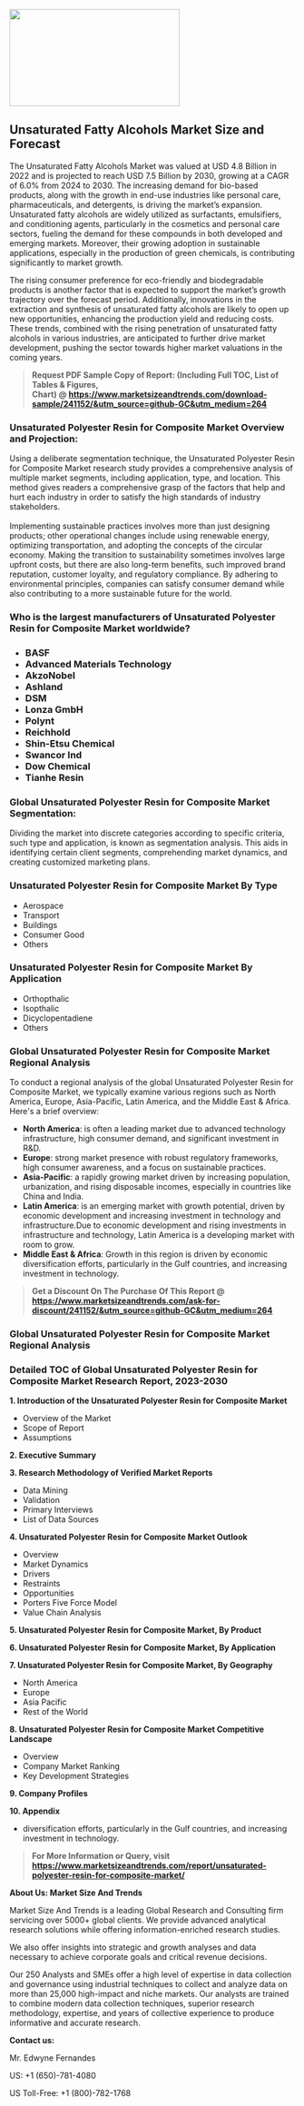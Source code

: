 <p><img class="alignnone size-medium wp-image-20088" src="https://ffe5etoiles.com/wp-content/uploads/2024/12/MST1-300x171.png" alt="" width="300" height="171" /></p><h2>Unsaturated Fatty Alcohols Market Size and Forecast</h2><p>The Unsaturated Fatty Alcohols Market was valued at USD 4.8 Billion in 2022 and is projected to reach USD 7.5 Billion by 2030, growing at a CAGR of 6.0% from 2024 to 2030. The increasing demand for bio-based products, along with the growth in end-use industries like personal care, pharmaceuticals, and detergents, is driving the market’s expansion. Unsaturated fatty alcohols are widely utilized as surfactants, emulsifiers, and conditioning agents, particularly in the cosmetics and personal care sectors, fueling the demand for these compounds in both developed and emerging markets. Moreover, their growing adoption in sustainable applications, especially in the production of green chemicals, is contributing significantly to market growth.</p><p>The rising consumer preference for eco-friendly and biodegradable products is another factor that is expected to support the market’s growth trajectory over the forecast period. Additionally, innovations in the extraction and synthesis of unsaturated fatty alcohols are likely to open up new opportunities, enhancing the production yield and reducing costs. These trends, combined with the rising penetration of unsaturated fatty alcohols in various industries, are anticipated to further drive market development, pushing the sector towards higher market valuations in the coming years.</p></p><blockquote id="" class=""><strong>Request PDF Sample Copy of Report: (Including Full TOC, List of Tables &amp; Figures, Chart)&nbsp;@&nbsp;<strong><a href="https://www.marketsizeandtrends.com/download-sample/241152/&utm_source=github-GC&utm_medium=264" target="_blank">https://www.marketsizeandtrends.com/download-sample/241152/&utm_source=github-GC&utm_medium=264</a></strong></strong></blockquote><h3 id="" class="">Unsaturated Polyester Resin for Composite Market&nbsp;Overview and Projection:</h3><p id="" class="">Using a deliberate segmentation technique, the Unsaturated Polyester Resin for Composite Market research study provides a comprehensive analysis of multiple market segments, including application, type, and location. This method gives readers a comprehensive grasp of the factors that help and hurt each industry in order to satisfy the high standards of industry stakeholders. <br /> <br />Implementing sustainable practices involves more than just designing products; other operational changes include using renewable energy, optimizing transportation, and adopting the concepts of the circular economy. Making the transition to sustainability sometimes involves large upfront costs, but there are also long-term benefits, such improved brand reputation, customer loyalty, and regulatory compliance. By adhering to environmental principles, companies can satisfy consumer demand while also contributing to a more sustainable future for the world.</p><h3 id="" class="">Who is the largest manufacturers of&nbsp;Unsaturated Polyester Resin for Composite Market worldwide?</h3><h3 class=""><p><ul><li>BASF </li><li> Advanced Materials Technology </li><li> AkzoNobel </li><li> Ashland </li><li> DSM </li><li> Lonza GmbH </li><li> Polynt </li><li> Reichhold </li><li> Shin-Etsu Chemical </li><li> Swancor Ind </li><li> Dow Chemical </li><li> Tianhe Resin</li></ul></p></h3><h3 id="" class="">Global&nbsp;Unsaturated Polyester Resin for Composite Market Segmentation:</h3><p id="" class="">Dividing the market into discrete categories according to specific criteria, such type and application, is known as segmentation analysis. This aids in identifying certain client segments, comprehending market dynamics, and creating customized marketing plans.</p><h3 id="" class="">Unsaturated Polyester Resin for Composite Market&nbsp;By Type</h3><p><p><ul><li>Aerospace</li><li> Transport</li><li> Buildings</li><li> Consumer Good</li><li> Others</p></li></ul></p></p><h3 id="" class="">Unsaturated Polyester Resin for Composite Market&nbsp;By Application</h3><p class=""><p><ul><li>Orthopthalic</li><li> Isopthalic</li><li> Dicyclopentadiene</li><li> Others</li></ul></p></p><h3 id="" class="">Global Unsaturated Polyester Resin for Composite Market Regional Analysis</h3><p id="" class="">To conduct a regional analysis of the global Unsaturated Polyester Resin for Composite Market, we typically examine various regions such as North America, Europe, Asia-Pacific, Latin America, and the Middle East &amp; Africa. Here's a brief overview:</p><ul><li><strong>North America</strong>: is often a leading market due to advanced technology infrastructure, high consumer demand, and significant investment in R&amp;D.</li><li><strong>Europe</strong>: strong market presence with robust regulatory frameworks, high consumer awareness, and a focus on sustainable practices.</li><li><strong>Asia-Pacific</strong>: a rapidly growing market driven by increasing population, urbanization, and rising disposable incomes, especially in countries like China and India.</li><li><strong>Latin America</strong>: is an emerging market with growth potential, driven by economic development and increasing investment in technology and infrastructure.Due to economic development and rising investments in infrastructure and technology, Latin America is a developing market with room to grow.</li><li><strong>Middle East &amp; Africa</strong>: Growth in this region is driven by economic diversification efforts, particularly in the Gulf countries, and increasing investment in technology.</li></ul><blockquote id="" class=""><strong>Get a Discount On The Purchase Of This Report @ <strong><a href="https://www.marketsizeandtrends.com/ask-for-discount/241152/&utm_source=github-GC&utm_medium=264" target="_blank">https://www.marketsizeandtrends.com/ask-for-discount/241152/&utm_source=github-GC&utm_medium=264</a></strong></strong></blockquote><h3 id="" class="">Global Unsaturated Polyester Resin for Composite Market Regional Analysis</h3><h3 id="" class="">Detailed TOC of Global Unsaturated Polyester Resin for Composite Market Research Report, 2023-2030</h3><p id="" class=""><strong>1. Introduction of the Unsaturated Polyester Resin for Composite Market</strong></p><ul><li>Overview of the Market</li><li>Scope of Report</li><li>Assumptions</li></ul><p id="" class=""><strong>2. Executive Summary</strong></p><p id="" class=""><strong>3. Research Methodology of Verified Market Reports</strong></p><ul><li>Data Mining</li><li>Validation</li><li>Primary Interviews</li><li>List of Data Sources</li></ul><p id="" class=""><strong>4. Unsaturated Polyester Resin for Composite Market Outlook</strong></p><ul><li>Overview</li><li>Market Dynamics</li><li>Drivers</li><li>Restraints</li><li>Opportunities</li><li>Porters Five Force Model</li><li>Value Chain Analysis</li></ul><p id="" class=""><strong>5. Unsaturated Polyester Resin for Composite Market, By Product</strong></p><p id="" class=""><strong>6. Unsaturated Polyester Resin for Composite Market, By Application</strong></p><p id="" class=""><strong>7. Unsaturated Polyester Resin for Composite Market, By Geography</strong></p><ul><li>North America</li><li>Europe</li><li>Asia Pacific</li><li>Rest of the World</li></ul><p id="" class=""><strong>8. Unsaturated Polyester Resin for Composite Market Competitive Landscape</strong></p><ul><li>Overview</li><li>Company Market Ranking</li><li>Key Development Strategies</li></ul><p id="" class=""><strong>9. Company Profiles</strong></p><p id="" class=""><strong>10. Appendix</strong></p><ul><li>diversification efforts, particularly in the Gulf countries, and increasing investment in technology.</li></ul><blockquote id="" class=""><strong>For More Information or Query, visit <strong><strong><a href="https://www.marketsizeandtrends.com/report/unsaturated-polyester-resin-for-composite-market/" target="_blank">https://www.marketsizeandtrends.com/report/unsaturated-polyester-resin-for-composite-market/</a></strong></strong></strong></blockquote><p id="" class=""><strong>About Us: Market Size And Trends</strong></p><p id="" class="">Market Size And Trends is a leading Global Research and Consulting firm servicing over 5000+ global clients. We provide advanced analytical research solutions while offering information-enriched research studies.</p><p id="" class="">We also offer insights into strategic and growth analyses and data necessary to achieve corporate goals and critical revenue decisions.</p><p id="" class="">Our 250 Analysts and SMEs offer a high level of expertise in data collection and governance using industrial techniques to collect and analyze data on more than 25,000 high-impact and niche markets. Our analysts are trained to combine modern data collection techniques, superior research methodology, expertise, and years of collective experience to produce informative and accurate research.</p><p id="" class=""><strong>Contact us:</strong></p><p id="" class="">Mr. Edwyne Fernandes</p><p id="" class="">US: +1 (650)-781-4080</p><p id="" class="">US Toll-Free: +1 (800)-782-1768</p>
